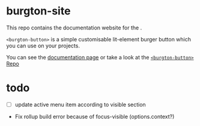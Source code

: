 # burgton-site

This repo contains the documentation website for the [<burgton-button>](https://github.com/boguz/burgton-button).

`<burgton-button>` is a simple customisable lit-element burger button which you can use on your projects.

You can see the [documentation page](https://boguz.github.io/burgton-button-docs/) or take a look at the [`<burgton-button>` Repo](https://boguz.github.io/burgton-button/)



# todo
- [ ] update active menu item according to visible section
- Fix rollup build error because of focus-visible (options.context?)
